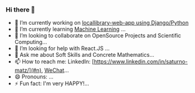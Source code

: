 ### Hi there 👋


- 🔭 I’m currently working on [locallibrary-web-app using Django/Python](#d)
- 🌱 I’m currently learning  [Machine Learning](#n) ...
- 👯 I’m looking to collaborate on OpenSource Projects and Scientific Computing...
- 🤔 I’m looking for help with React.JS ...
- 💬 Ask me about Soft Skills and Concrete Mathematics...
- 📫 How to reach me: LinkedIn: [https://www.linkedin.com/in/saturno-matz/](#n),  [WeChat](#Abjtuk)...
- 😄 Pronouns: ...
- ⚡ Fun fact: I'm very HAPPY!...

